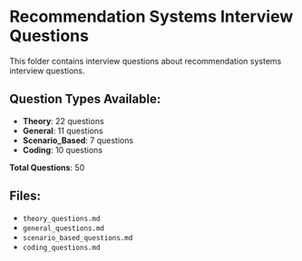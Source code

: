 # Recommendation Systems Interview Questions

This folder contains interview questions about recommendation systems interview questions.

## Question Types Available:

- **Theory**: 22 questions
- **General**: 11 questions
- **Scenario_Based**: 7 questions
- **Coding**: 10 questions

**Total Questions**: 50

## Files:

- `theory_questions.md`
- `general_questions.md`
- `scenario_based_questions.md`
- `coding_questions.md`
